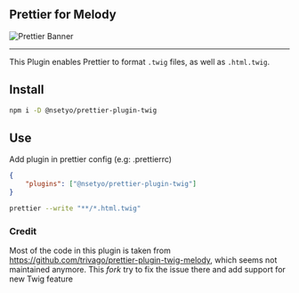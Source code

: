 ## Prettier for Melody

![Prettier Banner](https://raw.githubusercontent.com/prettier/prettier-logo/master/images/prettier-banner-light.png)

---

This Plugin enables Prettier to format `.twig` files, as well as `.html.twig`.

## Install

```bash
npm i -D @nsetyo/prettier-plugin-twig
```

## Use

Add plugin in prettier config (e.g: .prettierrc)

```json
{
    "plugins": ["@nsetyo/prettier-plugin-twig"]
}
```

```bash
prettier --write "**/*.html.twig"
```

### Credit

Most of the code in this plugin is taken from https://github.com/trivago/prettier-plugin-twig-melody,
which seems not maintained anymore. This _fork_ try to fix the issue there and add support for new Twig feature

